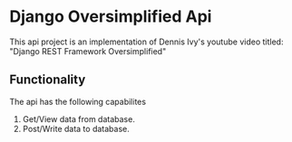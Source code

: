 # Django Oversimplified Api
This api project is an implementation of Dennis Ivy's youtube video titled: "Django REST Framework Oversimplified"

## Functionality
The api has the following capabilites
1. Get/View data from database.
2. Post/Write data to database.